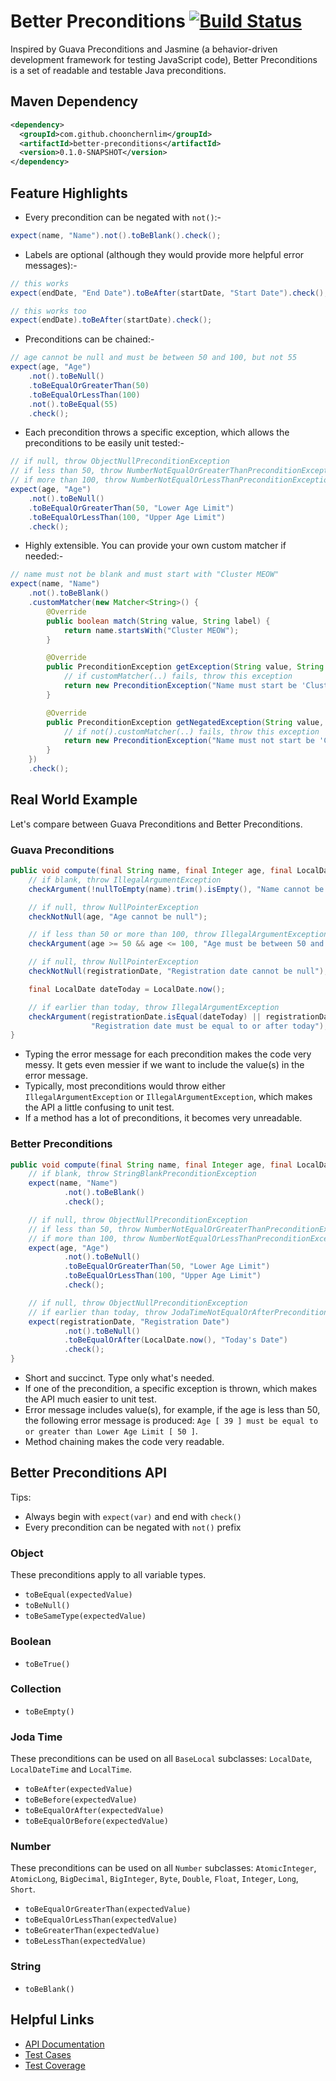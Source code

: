 # Better Preconditions [![Build Status](https://travis-ci.org/choonchernlim/better-preconditions.svg?branch=master)](https://travis-ci.org/choonchernlim/better-preconditions)

Inspired by Guava Preconditions and Jasmine (a behavior-driven development framework for testing JavaScript code), 
Better Preconditions is a set of readable and testable Java preconditions.

## Maven Dependency

```xml
<dependency>
  <groupId>com.github.choonchernlim</groupId>
  <artifactId>better-preconditions</artifactId>
  <version>0.1.0-SNAPSHOT</version>
</dependency>
```

## Feature Highlights

* Every precondition can be negated with `not()`:-

```java
expect(name, "Name").not().toBeBlank().check();
```

* Labels are optional (although they would provide more helpful error messages):-

```java
// this works
expect(endDate, "End Date").toBeAfter(startDate, "Start Date").check();

// this works too
expect(endDate).toBeAfter(startDate).check();
```

* Preconditions can be chained:-

```java
// age cannot be null and must be between 50 and 100, but not 55
expect(age, "Age")
    .not().toBeNull()
    .toBeEqualOrGreaterThan(50)
    .toBeEqualOrLessThan(100)
    .not().toBeEqual(55)
    .check();
```

* Each precondition throws a specific exception, which allows the preconditions to be easily unit tested:-

```java
// if null, throw ObjectNullPreconditionException
// if less than 50, throw NumberNotEqualOrGreaterThanPreconditionException
// if more than 100, throw NumberNotEqualOrLessThanPreconditionException
expect(age, "Age")
    .not().toBeNull() 
    .toBeEqualOrGreaterThan(50, "Lower Age Limit") 
    .toBeEqualOrLessThan(100, "Upper Age Limit")
    .check();
```

* Highly extensible. You can provide your own custom matcher if needed:-

```java
// name must not be blank and must start with "Cluster MEOW"
expect(name, "Name")
    .not().toBeBlank()
    .customMatcher(new Matcher<String>() {
        @Override
        public boolean match(String value, String label) {
            return name.startsWith("Cluster MEOW");
        }

        @Override
        public PreconditionException getException(String value, String label) {
            // if customMatcher(..) fails, throw this exception
            return new PreconditionException("Name must start be 'Cluster Meow'");
        }

        @Override
        public PreconditionException getNegatedException(String value, String label) {
            // if not().customMatcher(..) fails, throw this exception
            return new PreconditionException("Name must not start be 'Cluster Meow'");
        }
    })
    .check();
```

## Real World Example

Let's compare between Guava Preconditions and Better Preconditions.

### Guava Preconditions

```java
public void compute(final String name, final Integer age, final LocalDate registrationDate) {
    // if blank, throw IllegalArgumentException
    checkArgument(!nullToEmpty(name).trim().isEmpty(), "Name cannot be blank");

    // if null, throw NullPointerException
    checkNotNull(age, "Age cannot be null");

    // if less than 50 or more than 100, throw IllegalArgumentException
    checkArgument(age >= 50 && age <= 100, "Age must be between 50 and 100");

    // if null, throw NullPointerException
    checkNotNull(registrationDate, "Registration date cannot be null");

    final LocalDate dateToday = LocalDate.now();

    // if earlier than today, throw IllegalArgumentException
    checkArgument(registrationDate.isEqual(dateToday) || registrationDate.isAfter(dateToday),
                  "Registration date must be equal to or after today");
}
```

* Typing the error message for each precondition makes the code very messy. It gets even messier if we want to include the value(s) in the error message.
* Typically, most preconditions would throw either `IllegalArgumentException` or `IllegalArgumentException`, which makes the API a little confusing to unit test.
* If a method has a lot of preconditions, it becomes very unreadable. 

### Better Preconditions

```java
public void compute(final String name, final Integer age, final LocalDate registrationDate) {
    // if blank, throw StringBlankPreconditionException
    expect(name, "Name")
            .not().toBeBlank()
            .check();

    // if null, throw ObjectNullPreconditionException
    // if less than 50, throw NumberNotEqualOrGreaterThanPreconditionException
    // if more than 100, throw NumberNotEqualOrLessThanPreconditionException
    expect(age, "Age")
            .not().toBeNull()
            .toBeEqualOrGreaterThan(50, "Lower Age Limit")
            .toBeEqualOrLessThan(100, "Upper Age Limit")
            .check();

    // if null, throw ObjectNullPreconditionException
    // if earlier than today, throw JodaTimeNotEqualOrAfterPreconditionException
    expect(registrationDate, "Registration Date")
            .not().toBeNull()
            .toBeEqualOrAfter(LocalDate.now(), "Today's Date")
            .check();
}
```

* Short and succinct. Type only what's needed.
* If one of the precondition, a specific exception is thrown, which makes the API much easier to unit test.
* Error message includes value(s), for example, if the age is less than 50, the following error message is produced: 
    `Age [ 39 ] must be equal to or greater than Lower Age Limit [ 50 ]`.
* Method chaining makes the code very readable. 

## Better Preconditions API

Tips:

* Always begin with `expect(var)` and end with `check()`
* Every precondition can be negated with `not()` prefix

### Object

These preconditions apply to all variable types.

* `toBeEqual(expectedValue)`
* `toBeNull() `
* `toBeSameType(expectedValue)`

### Boolean

* `toBeTrue()`

### Collection

* `toBeEmpty()`

### Joda Time

These preconditions can be used on all `BaseLocal` subclasses: `LocalDate`, `LocalDateTime` and `LocalTime`.

* `toBeAfter(expectedValue)`
* `toBeBefore(expectedValue)`
* `toBeEqualOrAfter(expectedValue)`
* `toBeEqualOrBefore(expectedValue)`
          
### Number
          
These preconditions can be used on all `Number` subclasses: `AtomicInteger`, `AtomicLong`, `BigDecimal`, `BigInteger`, `Byte`, `Double`, `Float`, `Integer`, `Long`, `Short`.
              
* `toBeEqualOrGreaterThan(expectedValue)`
* `toBeEqualOrLessThan(expectedValue)`
* `toBeGreaterThan(expectedValue)`
* `toBeLessThan(expectedValue)`
                  
### String

* `toBeBlank()`

## Helpful Links

* [API Documentation](http://choonchernlim.github.io/better-preconditions/apidocs/index.html)
* [Test Cases](http://choonchernlim.github.io/better-preconditions/surefire-report.html) 
* [Test Coverage](http://choonchernlim.github.io/better-preconditions/cobertura/index.html)




